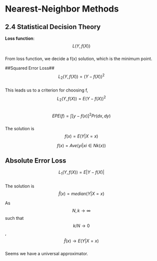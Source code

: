 # Nearest-Neighbor Methods

## 2.4 Statistical Decision Theory
__Loss function__: $$L(Y,f(X))$$  
From loss function, we decide a f(x) solution, which is the minimum point.

##Squared Error Loss##
$$L_2(Y,f(X)) = (Y −f(X))^2$$   
This leads us to a criterion for choosing f,  
$$L_2(Y,f(X)) = E(Y −f(X))^2$$  
$$EPE (f) = \int[y-f(x)]^2Pr(dx, dy)$$  
The solution is  
$$f (x) = E(Y |X = x)$$  

$$f(x) = Ave(yi|xi ∈ Nk(x))$$

## Absolute Error Loss
$$L_1(Y, f(X)) = E|Y −f(X)|$$  
The solution is  
$$\hat{f} (x) = median(Y |X = x)$$  

As $$N, k \to \infty$$ such that $$k/N \to 0$$, $$\hat{f}(x) \to E(Y|X = x)$$  
Seems we have a universal approximator.  

